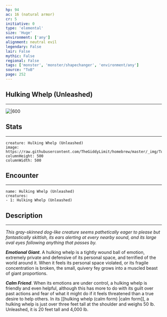 ```yaml
---
hp: 94
ac: 16 (natural armor)
cr: 5
initiative: 0
type: 'elemental'    
size: 'Huge'
environment: ['any']
alignment: neutral evil
legendary: False
lair: False
mythic: False
regional: False
tags: ['monster', 'monster/shapechanger', 'environment/any']
source: "ToB"
page: 252
---
```


## Hulking Whelp (Unleashed)
---

![|600](https://raw.githubusercontent.com/TheGiddyLimit/homebrew/master/_img/ToB/Hulking%20Whelp.webp)

## Stats
---

```statblock
creature: Hulking Whelp (Unleashed)
image: https://raw.githubusercontent.com/TheGiddyLimit/homebrew/master/_img/ToB/token/Hulking%20Whelp.png
columnHeight: 500
columnWidth: 500
```

## Encounter
---

```encounter-table
name: Hulking Whelp (Unleashed)
creatures:
- 1: Hulking Whelp (Unleashed)
```

## Description
---
_This gray-skinned dog-like creature seems pathetically eager to please but fantastically skittish, its ears alerting at every nearby sound, and its large oval eyes following anything that passes by._

**_Emotional Giant_**. A hulking whelp is a tightly wound ball of emotion, extremely private and defensive of its personal space, and terrified of the world around it. When it feels its personal space violated, or its fragile concentration is broken, the small, quivery fey grows into a muscled beast of giant proportions.

**_Calm Friend_**. When its emotions are under control, a hulking whelp is friendly and even helpful, although this has more to do with its guilt over past actions and fear of what it might do if it feels threatened than a true desire to help others. In its [[hulking whelp (calm form) \|calm form]], a hulking whelp is just over three feet tall at the shoulder and weighs 50 lb. Unleashed, it is 20 feet tall and 4,000 lb.






